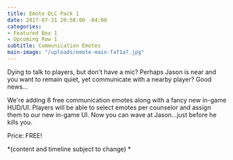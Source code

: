```yaml
---
title: Emote DLC Pack 1
date: 2017-07-31 20:58:00 -04:00
categories:
- Featured Box 1
- Upcoming Row 1
subtitle: Communication Emotes
main-image: "/uploads/emote-main-faf1a7.jpg"
---
```


Dying to talk to players, but don't have a mic? Perhaps Jason is near and you want to remain quiet, yet communicate with a nearby player? Good news... 

We're adding 8 free communication emotes along with a fancy new in-game HUD/UI. Players will be able to select emotes per counselor and assign them to our new in-game UI. Now you can wave at Jason...just before he kills you.

Price: FREE! 

*(content and timeline subject to change) * 